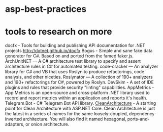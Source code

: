 # asp-best-practices


# tools to research on more



docfx - Tools for building and publishing API documentation for .NET projects http://dotnet.github.io/docfx
Bogus - Simple and sane fake data generator for C#. Based on and ported from the famed faker.js.
ArchUnitNET — A C# architecture test library to specify and assert architecture rules in C# for automated testing.
code-cracker — An analyzer library for C# and VB that uses Roslyn to produce refactorings, code analysis, and other niceties.
Roslynator — A collection of 190+ analyzers and 190+ refactorings for C#, powered by Roslyn.
DevSkim - A set of IDE plugins and rules that provide security "linting" capabilities.
AppMetrics - App Metrics is an open-source and cross-platform .NET library used to record and report metrics within an application and reports it's health.
Telegram.Bot - C# Telegram Bot API library.
<a href="https://github.com/ardalis/CleanArchitecture/tree/main/tests">CleanArchitecture</a> - A starting point for Clean Architecture with ASP.NET Core. Clean Architecture is just the latest in a series of names for the same loosely-coupled, dependency-inverted architecture. You will also find it named hexagonal, ports-and-adapters, or onion architecture.
